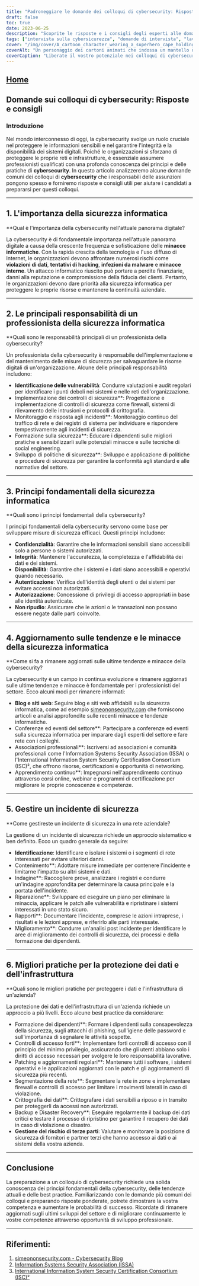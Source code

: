 ```yaml
---
title: "Padroneggiare le domande dei colloqui di cybersecurity: Risposte e consigli per il successo"
draft: false
toc: true
date: 2023-06-25
description: "Scoprite le risposte e i consigli degli esperti alle domande più comuni dei colloqui di cybersecurity, per assicurarvi il successo nel competitivo mercato del lavoro."
tags: ["intervista sulla cybersicurezza", "domande di intervista", "lavoro nella cybersecurity", "carriera nella cybersecurity", "consigli sulla cybersicurezza", "competenze di cybersecurity", "professionista della cybersicurezza", "tendenze della cybersicurezza", "Le migliori pratiche di cybersicurezza", "principi di cybersecurity", "certificazioni di cybersecurity", "blog sulla sicurezza informatica", "conferenze sulla cybersicurezza", "educazione alla cybersicurezza", "minacce alla sicurezza informatica", "sicurezza della rete", "sicurezza dei dati", "risposta agli incidenti", "controlli di sicurezza", "formazione dei dipendenti", "controlli di accesso", "crittografia dei dati", "segmentazione della rete", "backup e ripristino", "gestione del rischio di terzi", "consapevolezza della cybersicurezza", "aggiornamenti sulla cybersicurezza", "vulnerabilità della sicurezza informatica", "regolamenti sulla cybersicurezza"]
cover: "/img/cover/A_cartoon_character_wearing_a_superhero_cape_holding_a_shie.png"
coverAlt: "Un personaggio dei cartoni animati che indossa un mantello da supereroe e tiene in mano uno scudo con il simbolo di un lucchetto."
coverCaption: "Liberate il vostro potenziale nei colloqui di cybersecurity."
---
```


## [Home](/cyber-security-career-playbook-start/)

## Domande sui colloqui di cybersecurity: Risposte e consigli

### Introduzione

Nel mondo interconnesso di oggi, la cybersecurity svolge un ruolo cruciale nel proteggere le informazioni sensibili e nel garantire l'integrità e la disponibilità dei sistemi digitali. Poiché le organizzazioni si sforzano di proteggere le proprie reti e infrastrutture, è essenziale assumere professionisti qualificati con una profonda conoscenza dei principi e delle pratiche di **cybersecurity**. In questo articolo analizzeremo alcune domande comuni dei colloqui di **cybersecurity** che i responsabili delle assunzioni pongono spesso e forniremo risposte e consigli utili per aiutare i candidati a prepararsi per questi colloqui.

______

## 1. L'importanza della sicurezza informatica

**Qual è l'importanza della cybersecurity nell'attuale panorama digitale?

La cybersecurity è di fondamentale importanza nell'attuale panorama digitale a causa della crescente frequenza e sofisticazione delle **minacce informatiche**. Con la rapida crescita della tecnologia e l'uso diffuso di Internet, le organizzazioni devono affrontare numerosi rischi come **violazioni di dati**, **tentativi di hacking**, **infezioni da malware** e **minacce interne**. Un attacco informatico riuscito può portare a perdite finanziarie, danni alla reputazione e compromissione della fiducia dei clienti. Pertanto, le organizzazioni devono dare priorità alla sicurezza informatica per proteggere le proprie risorse e mantenere la continuità aziendale.

______

## 2. Le principali responsabilità di un professionista della sicurezza informatica

**Quali sono le responsabilità principali di un professionista della cybersecurity?

Un professionista della cybersecurity è responsabile dell'implementazione e del mantenimento delle misure di sicurezza per salvaguardare le risorse digitali di un'organizzazione. Alcune delle principali responsabilità includono:

- **Identificazione delle vulnerabilità**: Condurre valutazioni e audit regolari per identificare i punti deboli nei sistemi e nelle reti dell'organizzazione.
- Implementazione dei controlli di sicurezza**: Progettazione e implementazione di controlli di sicurezza come firewall, sistemi di rilevamento delle intrusioni e protocolli di crittografia.
- Monitoraggio e risposta agli incidenti**: Monitoraggio continuo del traffico di rete e dei registri di sistema per individuare e rispondere tempestivamente agli incidenti di sicurezza.
- Formazione sulla sicurezza**: Educare i dipendenti sulle migliori pratiche e sensibilizzarli sulle potenziali minacce e sulle tecniche di social engineering.
- Sviluppo di politiche di sicurezza**: Sviluppo e applicazione di politiche e procedure di sicurezza per garantire la conformità agli standard e alle normative del settore.

______

## 3. Principi fondamentali della sicurezza informatica

**Quali sono i principi fondamentali della cybersecurity?

I principi fondamentali della cybersecurity servono come base per sviluppare misure di sicurezza efficaci. Questi principi includono:

- **Confidenzialità**: Garantire che le informazioni sensibili siano accessibili solo a persone o sistemi autorizzati.
- **Integrità**: Mantenere l'accuratezza, la completezza e l'affidabilità dei dati e dei sistemi.
- **Disponibilità**: Garantire che i sistemi e i dati siano accessibili e operativi quando necessario.
- **Autenticazione**: Verifica dell'identità degli utenti o dei sistemi per evitare accessi non autorizzati.
- **Autorizzazione**: Concessione di privilegi di accesso appropriati in base alle identità autenticate.
- **Non ripudio**: Assicurare che le azioni o le transazioni non possano essere negate dalle parti coinvolte.

______

## 4. Aggiornamento sulle tendenze e le minacce della sicurezza informatica

**Come si fa a rimanere aggiornati sulle ultime tendenze e minacce della cybersecurity?

La cybersecurity è un campo in continua evoluzione e rimanere aggiornati sulle ultime tendenze e minacce è fondamentale per i professionisti del settore. Ecco alcuni modi per rimanere informati:

- **Blog e siti web**: Seguire blog e siti web affidabili sulla sicurezza informatica, come ad esempio [simeononsecurity.com](https://www.simeononsecurity.com/) che forniscono articoli e analisi approfondite sulle recenti minacce e tendenze informatiche.
- Conferenze ed eventi del settore**: Partecipare a conferenze ed eventi sulla sicurezza informatica per imparare dagli esperti del settore e fare rete con i colleghi.
- Associazioni professionali**: Iscriversi ad associazioni e comunità professionali come l'Information Systems Security Association (ISSA) o l'International Information System Security Certification Consortium (ISC)², che offrono risorse, certificazioni e opportunità di networking.
- Apprendimento continuo**: Impegnarsi nell'apprendimento continuo attraverso corsi online, webinar e programmi di certificazione per migliorare le proprie conoscenze e competenze.

______

## 5. Gestire un incidente di sicurezza

**Come gestireste un incidente di sicurezza in una rete aziendale?

La gestione di un incidente di sicurezza richiede un approccio sistematico e ben definito. Ecco un quadro generale da seguire:

- **Identificazione**: Identificare e isolare i sistemi o i segmenti di rete interessati per evitare ulteriori danni.
- Contenimento**: Adottare misure immediate per contenere l'incidente e limitarne l'impatto su altri sistemi e dati.
- Indagine**: Raccogliere prove, analizzare i registri e condurre un'indagine approfondita per determinare la causa principale e la portata dell'incidente.
- Riparazione**: Sviluppare ed eseguire un piano per eliminare la minaccia, applicare le patch alle vulnerabilità e ripristinare i sistemi interessati in uno stato sicuro.
- Rapporti**: Documentare l'incidente, comprese le azioni intraprese, i risultati e le lezioni apprese, e riferirlo alle parti interessate.
- Miglioramento**: Condurre un'analisi post incidente per identificare le aree di miglioramento dei controlli di sicurezza, dei processi e della formazione dei dipendenti.

______

## 6. Migliori pratiche per la protezione dei dati e dell'infrastruttura

**Quali sono le migliori pratiche per proteggere i dati e l'infrastruttura di un'azienda?

La protezione dei dati e dell'infrastruttura di un'azienda richiede un approccio a più livelli. Ecco alcune best practice da considerare:

- Formazione dei dipendenti**: Formare i dipendenti sulla consapevolezza della sicurezza, sugli attacchi di phishing, sull'igiene delle password e sull'importanza di segnalare le attività sospette.
- Controlli di accesso forti**: Implementare forti controlli di accesso con il principio del minimo privilegio, assicurando che gli utenti abbiano solo i diritti di accesso necessari per svolgere le loro responsabilità lavorative.
- Patching e aggiornamenti regolari**: Mantenere tutti i software, i sistemi operativi e le applicazioni aggiornati con le patch e gli aggiornamenti di sicurezza più recenti.
- Segmentazione della rete**: Segmentare la rete in zone e implementare firewall e controlli di accesso per limitare i movimenti laterali in caso di violazione.
- Crittografia dei dati**: Crittografare i dati sensibili a riposo e in transito per proteggerli da accessi non autorizzati.
- Backup e Disaster Recovery**: Eseguire regolarmente il backup dei dati critici e testare il processo di ripristino per garantire il recupero dei dati in caso di violazione o disastro.
- **Gestione del rischio di terze parti**: Valutare e monitorare la posizione di sicurezza di fornitori e partner terzi che hanno accesso ai dati o ai sistemi della vostra azienda.

______

## Conclusione

La preparazione a un colloquio di cybersecurity richiede una solida conoscenza dei principi fondamentali della cybersecurity, delle tendenze attuali e delle best practice. Familiarizzando con le domande più comuni dei colloqui e preparando risposte ponderate, potrete dimostrare la vostra competenza e aumentare le probabilità di successo. Ricordate di rimanere aggiornati sugli ultimi sviluppi del settore e di migliorare continuamente le vostre competenze attraverso opportunità di sviluppo professionale.

______

## Riferimenti:

1. [simeononsecurity.com - Cybersecurity Blog](https://www.simeononsecurity.com/)
2. [Information Systems Security Association (ISSA)](https://www.issa.org/)
3. [International Information System Security Certification Consortium (ISC)²](https://www.isc2.org/)
